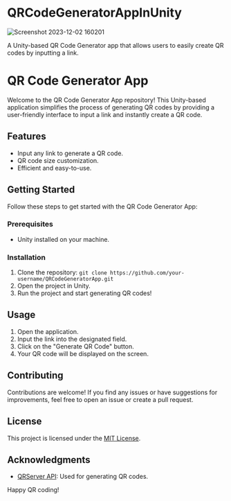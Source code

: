 # QRCodeGeneratorAppInUnity
![Screenshot 2023-12-02 160201](https://github.com/Namancoder80/QRCodeGeneratorAppInUnity/assets/96739382/0f5c31a3-da7d-469d-8a55-71d4e7c8ce23)

A Unity-based QR Code Generator app that allows users to easily create QR codes by inputting a link.
# QR Code Generator App

Welcome to the QR Code Generator App repository! This Unity-based application simplifies the process of generating QR codes by providing a user-friendly interface to input a link and instantly create a QR code.

## Features
- Input any link to generate a QR code.
- QR code size customization.
- Efficient and easy-to-use.

## Getting Started
Follow these steps to get started with the QR Code Generator App:

### Prerequisites
- Unity installed on your machine.

### Installation
1. Clone the repository: `git clone https://github.com/your-username/QRCodeGeneratorApp.git`
2. Open the project in Unity.
3. Run the project and start generating QR codes!

## Usage
1. Open the application.
2. Input the link into the designated field.
3. Click on the "Generate QR Code" button.
4. Your QR code will be displayed on the screen.

## Contributing
Contributions are welcome! If you find any issues or have suggestions for improvements, feel free to open an issue or create a pull request.

## License
This project is licensed under the [MIT License](LICENSE).

## Acknowledgments
- [QRServer API](https://api.qrserver.com/): Used for generating QR codes.

Happy QR coding!
